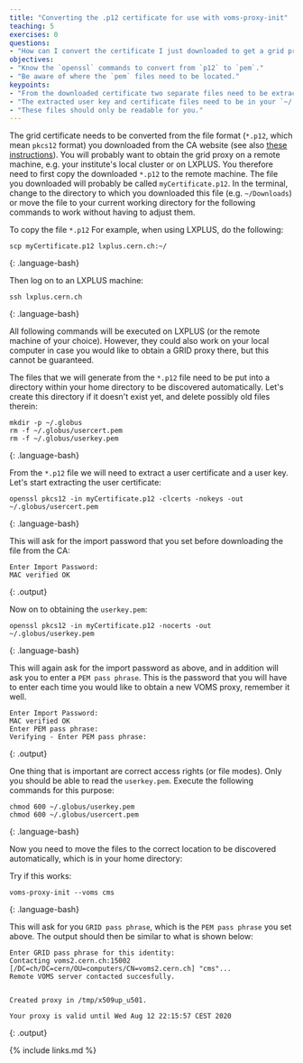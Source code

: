 ```yaml
---
title: "Converting the .p12 certificate for use with voms-proxy-init"
teaching: 5
exercises: 0
questions:
- "How can I convert the certificate I just downloaded to get a grid proxy?"
objectives:
- "Know the `openssl` commands to convert from `p12` to `pem`."
- "Be aware of where the `pem` files need to be located."
keypoints:
- "From the downloaded certificate two separate files need to be extracted."
- "The extracted user key and certificate files need to be in your `~/.globus` directory."
- "These files should only be readable for you."
---
```

The grid certificate needs to be converted from the file format (`*.p12`, which mean `pkcs12` format) you downloaded from the CA website (see also
[these instructions][CA_VOMS]). You will probably want to obtain the grid proxy on a
remote machine, e.g. your institute's local cluster or on LXPLUS. You therefore need
to first copy the downloaded `*.p12` to the remote machine.
The file you downloaded will probably be called `myCertificate.p12`. In the terminal,
change to the directory to which you downloaded this file (e.g. `~/Downloads`) or move
the file to your current working directory for the following commands to work without
having to adjust them.

To copy the file `*.p12` For example, when using LXPLUS, do the following:

~~~
scp myCertificate.p12 lxplus.cern.ch:~/
~~~
{: .language-bash}

Then log on to an LXPLUS machine:

~~~
ssh lxplus.cern.ch
~~~
{: .language-bash}

All following commands will be executed on LXPLUS (or the remote machine of your choice).
However, they could also work on your local computer in case you would like to obtain a
GRID proxy there, but this cannot be guaranteed.

The files that we will generate from the `*.p12` file need to be put into a directory
within your home directory to be discovered automatically. Let's create this directory
if it doesn't exist yet, and delete possibly old files therein:

~~~
mkdir -p ~/.globus
rm -f ~/.globus/usercert.pem
rm -f ~/.globus/userkey.pem
~~~
{: .language-bash}

From the `*.p12` file we will need to extract a user certificate and a user key. Let's start extracting the user certificate:

~~~
openssl pkcs12 -in myCertificate.p12 -clcerts -nokeys -out ~/.globus/usercert.pem
~~~
{: .language-bash}

This will ask for the import password that you set before downloading the file from the CA:

~~~
Enter Import Password:
MAC verified OK
~~~
{: .output}

Now on to obtaining the `userkey.pem`:

~~~
openssl pkcs12 -in myCertificate.p12 -nocerts -out ~/.globus/userkey.pem
~~~
{: .language-bash}

This will again ask for the import password as above, and in addition will ask you to enter a `PEM pass phrase`. This is the password that you will have to enter each time you would like to obtain a new VOMS proxy, remember it well.

~~~
Enter Import Password:
MAC verified OK
Enter PEM pass phrase:
Verifying - Enter PEM pass phrase:
~~~
{: .output}

One thing that is important are correct access rights (or file modes). Only you should be able to read the `userkey.pem`. Execute the following commands for this purpose:

~~~
chmod 600 ~/.globus/userkey.pem
chmod 600 ~/.globus/usercert.pem
~~~
{: .language-bash}

Now you need to move the files to the correct location to be discovered automatically, which is in your home directory:

Try if this works:

~~~
voms-proxy-init --voms cms
~~~
{: .language-bash}

This will ask for you `GRID pass phrase`, which is the `PEM pass phrase` you set above. The output should then be similar to what is shown below:

~~~
Enter GRID pass phrase for this identity:
Contacting voms2.cern.ch:15002 [/DC=ch/DC=cern/OU=computers/CN=voms2.cern.ch] "cms"...
Remote VOMS server contacted succesfully.


Created proxy in /tmp/x509up_u501.

Your proxy is valid until Wed Aug 12 22:15:57 CEST 2020
~~~
{: .output}

{% include links.md %}

[CA_VOMS]: https://ca.cern.ch/ca/Help/?kbid=024010